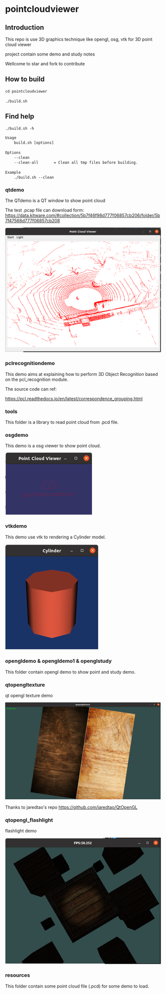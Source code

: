 # pointcloudviewer

## Introduction
This repo is use 3D graphics technique like opengl, osg, vtk for 3D point cloud viewer

project contain some demo and study notes

Wellcome to star and fork to contribute

## How to build 
```
cd pointcloudviewer

./build.sh
```
## Find help
```
./build.sh -h
```
```
Usage
    build.sh [options]

Options
    --clean                                                 
    --clean-all       = Clean all tmp files before building.

Example
    ./build.sh --clean
```

### qtdemo
The QTdemo is a QT window to show point cloud

The test .pcap file can download form: https://data.kitware.com/#collection/5b7f46f98d777f06857cb206/folder/5b7f47568d777f06857cb208

![Alt text](img/qtdemo.png)

### pclrecognitiondemo
This demo aims at explaining how to perform 3D Object 
Recognition based on the pcl_recognition module.

The source code can ref:

https://pcl.readthedocs.io/en/latest/correspondence_grouping.html

### tools
This folder is a library to read point cloud from .pcd file.

### osgdemo
This demo is a osg viewer to show point cloud.

![Alt text](img/osgdemo.png)

### vtkdemo
This demo use vtk to rendering a Cylinder model.

![Alt text](img/vtkdemo.png)

### opengldemo & opengldemo1 & openglstudy
This folder contain opengl demo to show point and study demo.

### qtopengltexture
qt opengl texture demo

![image](img/qtopengltexture.png)

Thanks to jaredtao's repo https://github.com/jaredtao/QtOpenGL

### qtopengl_flashlight
flashlight demo

![image](img/qtopengl_flashlight.png)

### resources
This folder contain some point cloud file (.pcd) for some demo to load.
